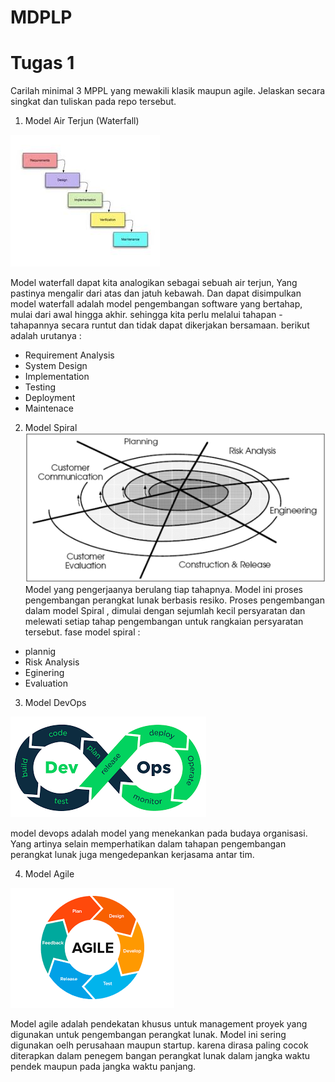 # MDPLP
# Tugas 1
Carilah minimal 3 MPPL yang mewakili klasik maupun agile. Jelaskan secara singkat dan tuliskan pada repo tersebut.

1. Model Air Terjun (Waterfall)

![wtb](img/wtf.jpg)

Model waterfall dapat kita analogikan sebagai sebuah air terjun, Yang pastinya mengalir dari atas dan jatuh kebawah. Dan dapat disimpulkan model waterfall adalah model pengembangan software yang bertahap, mulai dari awal hingga akhir. sehingga kita perlu melalui tahapan - tahapannya secara runtut dan tidak dapat dikerjakan bersamaan. berikut adalah urutanya :

* Requirement Analysis
* System Design
* Implementation
* Testing
* Deployment
* Maintenace


2. Model Spiral
![spr](img/spiral.png)
Model yang pengerjaanya berulang tiap tahapnya. Model ini proses pengembangan perangkat lunak berbasis resiko. Proses pengembangan dalam model Spiral , dimulai dengan sejumlah kecil persyaratan dan melewati setiap tahap pengembangan untuk rangkaian persyaratan tersebut. fase model spiral :

* plannig
* Risk Analysis
* Eginering
* Evaluation

3. Model DevOps

![dvp](img/devops.png)

model devops adalah model yang menekankan pada budaya organisasi. Yang artinya selain memperhatikan dalam tahapan pengembangan perangkat lunak juga mengedepankan kerjasama antar tim.

4. Model Agile

![ag](img/agile.png)

Model agile adalah pendekatan khusus untuk management proyek yang digunakan untuk pengembangan perangkat lunak. Model ini sering digunakan oelh perusahaan maupun startup. karena dirasa paling cocok diterapkan dalam penegem bangan perangkat lunak dalam jangka waktu pendek maupun pada jangka waktu panjang.